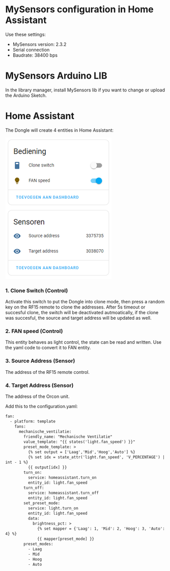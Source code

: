 # MySensors configuration in Home Assistant
Use these settings:
- MySensors version: 2.3.2
- Serial connection
- Baudrate: 38400 bps

# MySensors Arduino LIB
In the library manager, install MySensors lib if you want to change or upload the Arduino Sketch.

# Home Assistant
The Dongle will create 4 entities in Home Assistant:

![entities](https://github.com/Marcelh1/fanx/blob/main/mysensors/ha_entities.png)

### 1. Clone Switch (Control)
Activate this switch to put the Dongle into clone mode, then press a random key on the RF15 remote to clone the addresses. After 5s timeout or succesful clone, the switch will be deactivated autmoatically, if the clone was succesful, the source and target address will be updated as well.
### 2. FAN speed (Control)
This entity behaves as light control, the state can be read and written. Use the yaml code to convert it to FAN entity.
### 3. Source Address (Sensor)
The address of the RF15 remote control.
### 4. Target Address (Sensor)
The address of the Orcon unit.


Add this to the configuration.yaml:
```
fan:
  - platform: template
    fans:
      mechanische_ventilatie:
        friendly_name: "Mechanische Ventilatie"
        value_template: "{{ states('light.fan_speed') }}"
        preset_mode_template: >
          {% set output = ['Laag','Mid','Hoog','Auto'] %}
          {% set idx = state_attr('light.fan_speed', 'V_PERCENTAGE') | int - 1 %}
          {{ output[idx] }}
        turn_on:
          service: homeassistant.turn_on
          entity_id: light.fan_speed
        turn_off:
          service: homeassistant.turn_off
          entity_id: light.fan_speed
        set_preset_mode:
          service: light.turn_on
          entity_id: light.fan_speed
          data:
            brightness_pct: >
              {% set mapper = {'Laag': 1, 'Mid': 2, 'Hoog': 3, 'Auto': 4} %}
              {{ mapper[preset_mode] }}
        preset_modes:
          - Laag
          - Mid
          - Hoog
          - Auto
```
